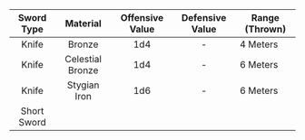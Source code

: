 | Sword Type  |     Material     | Offensive Value | Defensive Value | Range (Thrown) |
|:-----------:|:----------------:|:---------------:|:---------------:| -------------- |
|    Knife    |      Bronze      |       1d4       |        -        | 4 Meters       |
|    Knife    | Celestial Bronze |       1d4       |        -        | 6 Meters       |
|    Knife    |   Stygian Iron   |       1d6       |        -        | 6 Meters               |
| Short Sword |                  |                 |                 |                |

